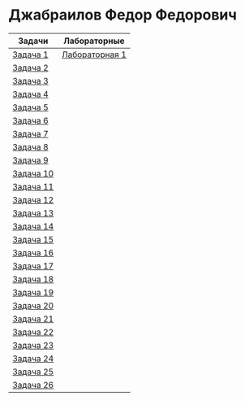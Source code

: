 # Джабраилов Федор Федорович
Задачи   | Лабораторные |
| -------- | ----------- |
| <a href="https://github.com/fedyad99/pr/blob/master/tasks/1.cpp">Задача 1</a>  | <a href="https://github.com/fedyad99/pr/blob/master/lab1/lab1.md">Лабораторная 1</a> |
| <a href="https://github.com/fedyad99/pr/blob/master/tasks/2.cpp">Задача 2</a>  |  |
| <a href="https://github.com/fedyad99/pr/blob/master/tasks/3.cpp">Задача 3</a>  |  |
| <a href="https://github.com/fedyad99/pr/blob/master/tasks/4.cpp">Задача 4</a>  |  |
| <a href="https://github.com/fedyad99/pr/blob/master/tasks/5.cpp">Задача 5</a>  | |
| <a href="https://github.com/fedyad99/pr/blob/master/tasks/6.cpp">Задача 6</a>  |  |
| <a href="https://github.com/fedyad99/pr/blob/master/tasks/7.cpp">Задача 7</a>  |  |
| <a href="https://github.com/fedyad99/pr/blob/master/tasks/8.cpp">Задача 8</a>  |   |
| <a href="https://github.com/fedyad99/pr/blob/master/tasks/9.cpp">Задача 9</a>  |  |
| <a href="https://github.com/fedyad99/pr/blob/master/tasks/10.cpp">Задача 10</a>  |  |
| <a href="https://github.com/fedyad99/pr/blob/master/tasks/11.cpp">Задача 11</a>  |   |
| <a href="https://github.com/fedyad99/pr/blob/master/tasks/12.cpp">Задача 12</a>  |  |
| <a href="https://github.com/fedyad99/pr/blob/master/tasks/13.cpp">Задача 13</a>  |   |
| <a href="https://github.com/fedyad99/pr/blob/master/tasks/14.cpp">Задача 14</a>  |  |
| <a href="https://github.com/fedyad99/pr/blob/master/tasks/15.cpp">Задача 15</a>  |   |
| <a href="https://github.com/fedyad99/pr/blob/master/tasks/16.cpp">Задача 16</a>  |   |
| <a href="https://github.com/fedyad99/pr/blob/master/tasks/17.cpp">Задача 17</a>  |   |
| <a href="https://github.com/fedyad99/pr/blob/master/tasks/18.cpp">Задача 18</a>  |   |
| <a href="https://github.com/fedyad99/pr/blob/master/tasks/19.cpp">Задача 19</a>  |   |
| <a href="https://github.com/fedyad99/pr/blob/master/tasks/20.cpp">Задача 20</a>  |   |
| <a href="https://github.com/fedyad99/pr/blob/master/tasks/21.cpp">Задача 21</a>  |   |
| <a href="https://github.com/fedyad99/pr/blob/master/tasks/22.cpp">Задача 22</a>  |   |
| <a href="https://github.com/fedyad99/pr/blob/master/tasks/23.cpp">Задача 23</a>  | |
| <a href="https://github.com/fedyad99/pr/blob/master/tasks/24.cpp">Задача 24</a>  |  |
| <a href="https://github.com/fedyad99/pr/blob/master/tasks/25/25.cpp">Задача 25</a>  |  |
| <a href="https://github.com/fedyad99/pr/blob/master/tasks/26.cpp">Задача 26</a>  |  |
